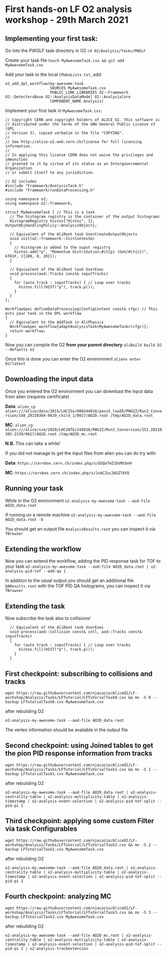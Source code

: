 # First hands-on LF O2 analysis workshop - 29th March 2021

## Implementing your first task:

Go into the PWGLF task directory in O2
`cd O2/Analysis/Tasks/PWGLF`

Create your task file `touch MyAwesomeTask.cxx && git add MyAwesomeTask.cxx`

Add your task to the local `CMakeLists.txt`, add:
```c++:
o2_add_dpl_workflow(my-awesome-task
                    SOURCES MyAwesomeTask.cxx
                    PUBLIC_LINK_LIBRARIES O2::Framework O2::DetectorsBase O2::AnalysisDataModel O2::AnalysisCore
                    COMPONENT_NAME Analysis)
```

Implement your first task in `MyAwesomeTask.cxx`:

```c++:
// Copyright CERN and copyright holders of ALICE O2. This software is
// distributed under the terms of the GNU General Public License v3 (GPL
// Version 3), copied verbatim in the file "COPYING".
//
// See http://alice-o2.web.cern.ch/license for full licensing information.
//
// In applying this license CERN does not waive the privileges and immunities
// granted to it by virtue of its status as an Intergovernmental Organization
// or submit itself to any jurisdiction.

// O2 includes
#include "Framework/AnalysisTask.h"
#include "Framework/runDataProcessing.h"

using namespace o2;
using namespace o2::framework;

struct MyAwesomeTask { // This is a task
  // The histogram registry is the container of the output histograms
  HistogramRegistry histos{"Histos", {}, OutputObjHandlingPolicy::AnalysisObject};

  // Equivalent of the AliRoot task UserCreateOutputObjects
  void init(o2::framework::InitContext&)
  {
    // Histogram is added to the ouput registry
    histos.add("p", "Momentum distribution;#it{p} (GeV/#it{c})", kTH1F, {{100, 0, 20}});
  }

  // Equivalent of the AliRoot task UserExec
  void process(aod::Tracks const& inputTracks)
  {
    for (auto track : inputTracks) { // Loop over tracks
      histos.fill(HIST("p"), track.p());
    }
  }
};

WorkflowSpec defineDataProcessing(ConfigContext const& cfgc) // This puts your task in the DPL workflow
{
  // Equivalent to the AddTask in AliPhysics
  WorkflowSpec workflow{adaptAnalysisTask<MyAwesomeTask>(cfgc)};
  return workflow;
}

```

Now you can compile the O2 __from your parent directory__ `aliBuild build O2 --defaults o2`

Once this is done you can enter the O2 environment `alienv enter O2/latest`

## Downloading the input data
Once you entered the O2 environment you can download the input data from alien (requires certificate)

__Data__: `alien_cp alien:///alice/data/2015/LHC15o/000244918/pass5_lowIR/PWGZZ/Run3_Conversion/148_20210304-0829_child_1/0017/AO2D.root /tmp/AO2D_data.root`

__MC__: `alien_cp alien:///alice/sim/2020/LHC20f6/244918/PWGZZ/Run3_Conversion/151_20210305-2339/0017/AO2D.root /tmp/AO2D_mc.root`

__N.B.__ This can take a while!

If you did not manage to get the input files from alien you can do try with:

__Data__: `https://cernbox.cern.ch/index.php/s/EEQoTmZ1bVNtbnH`

__MC__: `https://cernbox.cern.ch/index.php/s/JvACZuc26GITAYQ`

## Running your task

While in the O2 environment
`o2-analysis-my-awesome-task --aod-file AO2D_data.root`

If running on a remote machine `o2-analysis-my-awesome-task --aod-file AO2D_data.root -b`

You should get an output file `AnalysisResults.root` you can inspect it via `TBrowser`

## Extending the workflow

Now you can extend the workflow, adding the PID response task for TOF to your task `o2-analysis-my-awesome-task --aod-file AO2D_data.root | o2-analysis-pid-tof --add-qa 1`

In addition to the usual output you should get an additional file `QAResults.root` with the TOF PID QA histograms, you can inspect it via `TBrowser`

## Extending the task

Now subscribe the task also to collisions!

```c++:
  // Equivalent of the AliRoot task UserExec
  void process(aod::Collision const& coll, aod::Tracks const& inputTracks)
  {
    for (auto track : inputTracks) { // Loop over tracks
      histos.fill(HIST("p"), track.p());
    }
  }
```

## First checkpoint: subscribing to collisions and tracks

`wget https://raw.githubusercontent.com/njacazio/AliceO2/LF-workshop/Analysis/Tasks/LFTutorial/LFTutorialTask0.cxx && mv -S 0 --backup LFTutorialTask0.cxx MyAwesomeTask.cxx`

after rebuilding O2

`o2-analysis-my-awesome-task --aod-file AO2D_data.root`

The vertex information should be available in the output file


## Second checkpoint: using Joined tables to get the pion PID response information from tracks

`wget https://raw.githubusercontent.com/njacazio/AliceO2/LF-workshop/Analysis/Tasks/LFTutorial/LFTutorialTask1.cxx && mv -S 1 --backup LFTutorialTask1.cxx MyAwesomeTask.cxx`

after rebuilding O2

`o2-analysis-my-awesome-task --aod-file AO2D_data.root | o2-analysis-centrality-table | o2-analysis-multiplicity-table | o2-analysis-timestamp | o2-analysis-event-selection | o2-analysis-pid-tof-split --pid-pi 1`

## Third checkpoint: applying some custom Filter via task Configurables

`wget https://raw.githubusercontent.com/njacazio/AliceO2/LF-workshop/Analysis/Tasks/LFTutorial/LFTutorialTask2.cxx && mv -S 2 --backup LFTutorialTask2.cxx MyAwesomeTask.cxx`

after rebuilding O2

`o2-analysis-my-awesome-task --aod-file AO2D_data.root | o2-analysis-centrality-table | o2-analysis-multiplicity-table | o2-analysis-timestamp | o2-analysis-event-selection | o2-analysis-pid-tof-split --pid-pi 1`

## Fourth checkpoint: analyzing MC

`wget https://raw.githubusercontent.com/njacazio/AliceO2/LF-workshop/Analysis/Tasks/LFTutorial/LFTutorialTask3.cxx && mv -S 3 --backup LFTutorialTask3.cxx MyAwesomeTask.cxx`

after rebuilding O2

`o2-analysis-my-awesome-task --aod-file AO2D_mc.root | o2-analysis-centrality-table | o2-analysis-multiplicity-table | o2-analysis-timestamp | o2-analysis-event-selection | o2-analysis-pid-tof-split --pid-pi 1 | o2-analysis-trackextension`
